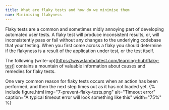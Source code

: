 ```yaml
---
title: What are flaky tests and how do we minimise them
nav: Minimising flakyness
---
```


Flaky tests are a common and sometimes midly annoying part of developing automated user tests. A flaky test will produce inconsistent results, or, will inconsistently pass or fail without any changes to the underlying codebase that your testing. 
When you first come across a flaky you should determine if the flakyness is a result of the application under test, or the test itself.

The following (write-up)[https://www.lambdatest.com/learning-hub/flaky-test] contains a mountain of valuable information about causes and remedies for flaky tests.

One very common reason for flaky tests occurs when an action has been performed, and then the next step times out as it has not loaded yet.
{% include figure.html img="7-prevent-flaky-tests.png" alt="Timeout error" caption="A typical timeout error will look something like this" width="75%" %}